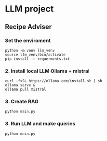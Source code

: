 # LLM project

## Recipe Adviser

### Set the enviroment
```
python -m venv llm_venv
source llm_venv/bin/activate
pip install -r requerments.txt
```

### 2. Install local LLM Ollama + mistral
```
curl -fsSL https://ollama.com/install.sh | sh
ollama serve &
ollama pull mistral
```

### 3. Create RAG
```
python main.py
```

### 3. Run LLM and make queries
```
python main.py
```
